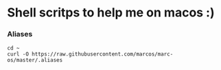 # Shell scritps to help me on macos :)

### Aliases
```shell
cd ~
curl -O https://raw.githubusercontent.com/marcos/marc-os/master/.aliases
```
